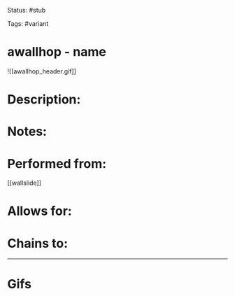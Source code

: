 Status: #stub

Tags: #variant

# awallhop - name
![[awallhop_header.gif]]
# Description:


# Notes:


# Performed from:
[[wallslide]]

# Allows for:


# Chains to:


___
# Gifs
